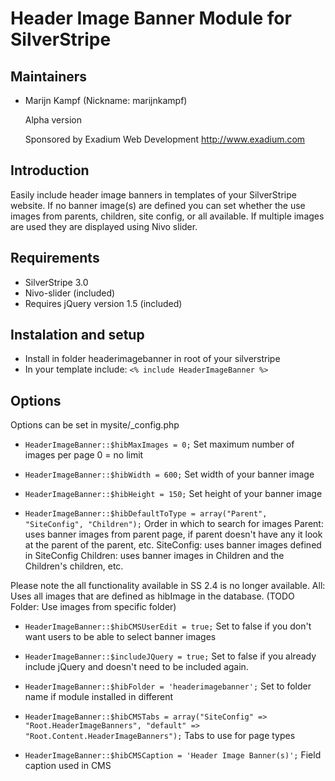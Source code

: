# Header Image Banner Module for SilverStripe

## Maintainers

 * Marijn Kampf (Nickname: marijnkampf)
	<marijn at exadium dot com>

	Alpha version

	Sponsored by Exadium Web Development http://www.exadium.com

## Introduction

Easily include header image banners in templates of your SilverStripe website. If no banner image(s) are defined you can set whether the use images from parents, children, site config, or all available. If multiple images are used they are displayed using Nivo slider.

## Requirements

* SilverStripe 3.0
* Nivo-slider (included) 
* Requires jQuery version 1.5 (included)

## Instalation and setup

* Install in folder headerimagebanner in root of your silverstripe
* In your template include: `<% include HeaderImageBanner %>`
 
## Options 
Options can be set in mysite/_config.php
 
* `HeaderImageBanner::$hibMaxImages = 0;`
	Set maximum number of images per page 0 = no limit

* `HeaderImageBanner::$hibWidth = 600;`
	Set width of your banner image
* `HeaderImageBanner::$hibHeight = 150;`
	Set height of your banner image

* `HeaderImageBanner::$hibDefaultToType = array("Parent", "SiteConfig", "Children");`
	Order in which to search for images
	Parent: uses banner images from parent page, if parent doesn't have any it look at the parent of the parent, etc.
	SiteConfig: uses banner images defined in SiteConfig
	Children: uses banner images in Children and the Children's children, etc.

Please note the all functionality available in SS 2.4 is no longer available.
	All: Uses all images that are defined as hibImage in the database.
	(TODO Folder: Use images from specific folder)

* `HeaderImageBanner::$hibCMSUserEdit = true;`
	Set to false if you don't want users to be able to select banner images

* `HeaderImageBanner::$includeJQuery = true;`
	Set to false if you already include jQuery and doesn't need to be included again.
* `HeaderImageBanner::$hibFolder = 'headerimagebanner';`
	Set to folder name if module installed in different

* `HeaderImageBanner::$hibCMSTabs = array("SiteConfig" => "Root.HeaderImageBanners", "default" => "Root.Content.HeaderImageBanners");`
	Tabs to use for page types
* `HeaderImageBanner::$hibCMSCaption = 'Header Image Banner(s)';`
	Field caption used in CMS
